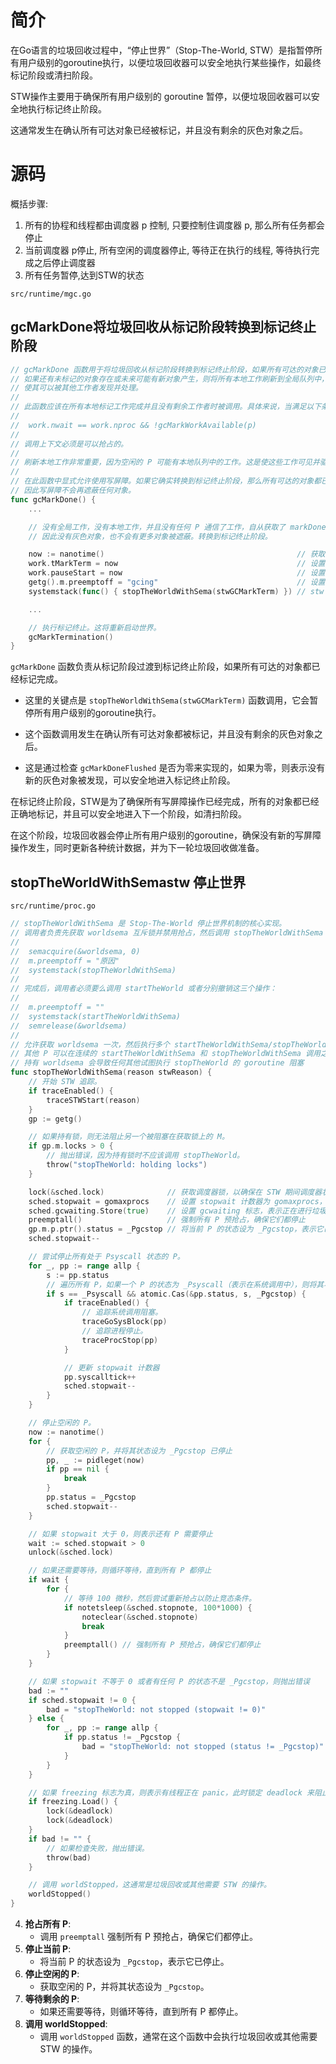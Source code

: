 # 简介

在Go语言的垃圾回收过程中，“停止世界”（Stop-The-World, STW）是指暂停所有用户级别的goroutine执行，以便垃圾回收器可以安全地执行某些操作，如最终标记阶段或清扫阶段。

STW操作主要用于确保所有用户级别的 goroutine 暂停，以便垃圾回收器可以安全地执行标记终止阶段。

这通常发生在确认所有可达对象已经被标记，并且没有剩余的灰色对象之后。



# 源码

概括步骤:

1. 所有的协程和线程都由调度器 p 控制, 只要控制住调度器 p, 那么所有任务都会停止
2. 当前调度器 p停止, 所有空闲的调度器停止, 等待正在执行的线程, 等待执行完成之后停止调度器
3. 所有任务暂停,达到STW的状态

`src/runtime/mgc.go`

## gcMarkDone将垃圾回收从标记阶段转换到标记终止阶段

```go
// gcMarkDone 函数用于将垃圾回收从标记阶段转换到标记终止阶段，如果所有可达的对象已经被标记。
// 如果还有未标记的对象存在或未来可能有新对象产生，则将所有本地工作刷新到全局队列中，
// 使其可以被其他工作者发现并处理。
//
// 此函数应该在所有本地标记工作完成并且没有剩余工作者时被调用。具体来说，当满足以下条件时：
//
//	work.nwait == work.nproc && !gcMarkWorkAvailable(p)
//
// 调用上下文必须是可以抢占的。
//
// 刷新本地工作非常重要，因为空闲的 P 可能有本地队列中的工作。这是使这些工作可见并驱动垃圾回收完成的唯一途径。
//
// 在此函数中显式允许使用写屏障。如果它确实转换到标记终止阶段，那么所有可达的对象都已被标记，
// 因此写屏障不会再遮蔽任何对象。
func gcMarkDone() {
	...

	// 没有全局工作，没有本地工作，并且没有任何 P 通信了工作，自从获取了 markDoneSema。
	// 因此没有灰色对象，也不会有更多对象被遮蔽。转换到标记终止阶段。

	now := nanotime()                                           // 获取当前时间
	work.tMarkTerm = now                                        // 设置标记终止时间
	work.pauseStart = now                                       // 设置暂停开始时间
	getg().m.preemptoff = "gcing"                               // 设置不可抢占标志
	systemstack(func() { stopTheWorldWithSema(stwGCMarkTerm) }) // stw 停止世界

	...

	// 执行标记终止。这将重新启动世界。
	gcMarkTermination()
}
```

`gcMarkDone` 函数负责从标记阶段过渡到标记终止阶段，如果所有可达的对象都已经标记完成。

- 这里的关键点是 `stopTheWorldWithSema(stwGCMarkTerm)` 函数调用，它会暂停所有用户级别的goroutine执行。

- 这个函数调用发生在确认所有可达对象都被标记，并且没有剩余的灰色对象之后。

- 这是通过检查 `gcMarkDoneFlushed` 是否为零来实现的，如果为零，则表示没有新的灰色对象被发现，可以安全地进入标记终止阶段。

在标记终止阶段，STW是为了确保所有写屏障操作已经完成，所有的对象都已经正确地标记，并且可以安全地进入下一个阶段，如清扫阶段。

在这个阶段，垃圾回收器会停止所有用户级别的goroutine，确保没有新的写屏障操作发生，同时更新各种统计数据，并为下一轮垃圾回收做准备。



## stopTheWorldWithSemastw 停止世界

`src/runtime/proc.go`

```go
// stopTheWorldWithSema 是 Stop-The-World 停止世界机制的核心实现。
// 调用者负责先获取 worldsema 互斥锁并禁用抢占，然后调用 stopTheWorldWithSema：
//
//	semacquire(&worldsema, 0)
//	m.preemptoff = "原因"
//	systemstack(stopTheWorldWithSema)
//
// 完成后，调用者必须要么调用 startTheWorld 或者分别撤销这三个操作：
//
//	m.preemptoff = ""
//	systemstack(startTheWorldWithSema)
//	semrelease(&worldsema)
//
// 允许获取 worldsema 一次，然后执行多个 startTheWorldWithSema/stopTheWorldWithSema 对。
// 其他 P 可以在连续的 startTheWorldWithSema 和 stopTheWorldWithSema 调用之间执行。
// 持有 worldsema 会导致任何其他试图执行 stopTheWorld 的 goroutine 阻塞
func stopTheWorldWithSema(reason stwReason) {
	// 开始 STW 追踪。
	if traceEnabled() {
		traceSTWStart(reason)
	}
	gp := getg()

	// 如果持有锁，则无法阻止另一个被阻塞在获取锁上的 M。
	if gp.m.locks > 0 {
		// 抛出错误，因为持有锁时不应该调用 stopTheWorld。
		throw("stopTheWorld: holding locks")
	}

	lock(&sched.lock)              // 获取调度器锁，以确保在 STW 期间调度器状态的一致性。
	sched.stopwait = gomaxprocs    // 设置 stopwait 计数器为 gomaxprocs，表示需要停止的 P 的数量
	sched.gcwaiting.Store(true)    // 设置 gcwaiting 标志，表示正在进行垃圾回收
	preemptall()                   // 强制所有 P 预抢占，确保它们都停止
	gp.m.p.ptr().status = _Pgcstop // 将当前 P 的状态设为 _Pgcstop，表示它已停止
	sched.stopwait--

	// 尝试停止所有处于 Psyscall 状态的 P。
	for _, pp := range allp {
		s := pp.status
		// 遍历所有 P，如果一个 P 的状态为 _Psyscall（表示在系统调用中），则将其状态改为 _Pgcstop 已停止
		if s == _Psyscall && atomic.Cas(&pp.status, s, _Pgcstop) {
			if traceEnabled() {
				// 追踪系统调用阻塞。
				traceGoSysBlock(pp)
				// 追踪进程停止。
				traceProcStop(pp)
			}

			// 更新 stopwait 计数器
			pp.syscalltick++
			sched.stopwait--
		}
	}

	// 停止空闲的 P。
	now := nanotime()
	for {
		// 获取空闲的 P，并将其状态设为 _Pgcstop 已停止
		pp, _ := pidleget(now)
		if pp == nil {
			break
		}
		pp.status = _Pgcstop
		sched.stopwait--
	}

	// 如果 stopwait 大于 0，则表示还有 P 需要停止
	wait := sched.stopwait > 0
	unlock(&sched.lock)

	// 如果还需要等待，则循环等待，直到所有 P 都停止
	if wait {
		for {
			// 等待 100 微秒，然后尝试重新抢占以防止竞态条件。
			if notetsleep(&sched.stopnote, 100*1000) {
				noteclear(&sched.stopnote)
				break
			}
			preemptall() // 强制所有 P 预抢占，确保它们都停止
		}
	}

	// 如果 stopwait 不等于 0 或者有任何 P 的状态不是 _Pgcstop，则抛出错误
	bad := ""
	if sched.stopwait != 0 {
		bad = "stopTheWorld: not stopped (stopwait != 0)"
	} else {
		for _, pp := range allp {
			if pp.status != _Pgcstop {
				bad = "stopTheWorld: not stopped (status != _Pgcstop)"
			}
		}
	}

	// 如果 freezing 标志为真，则表示有线程正在 panic，此时锁定 deadlock 来阻止当前线程
	if freezing.Load() {
		lock(&deadlock)
		lock(&deadlock)
	}
	if bad != "" {
		// 如果检查失败，抛出错误。
		throw(bad)
	}

	// 调用 worldStopped，这通常是垃圾回收或其他需要 STW 的操作。
	worldStopped()
}
```

4. **抢占所有 P**:
   - 调用 `preemptall` 强制所有 P 预抢占，确保它们都停止。
5. **停止当前 P**:
   - 将当前 P 的状态设为 `_Pgcstop`，表示它已停止。
7. **停止空闲的 P**:
   - 获取空闲的 P，并将其状态设为 `_Pgcstop`。
9. **等待剩余的 P**:
   - 如果还需要等待，则循环等待，直到所有 P 都停止。
12. **调用 worldStopped**:
    - 调用 `worldStopped` 函数，通常在这个函数中会执行垃圾回收或其他需要 STW 的操作。

